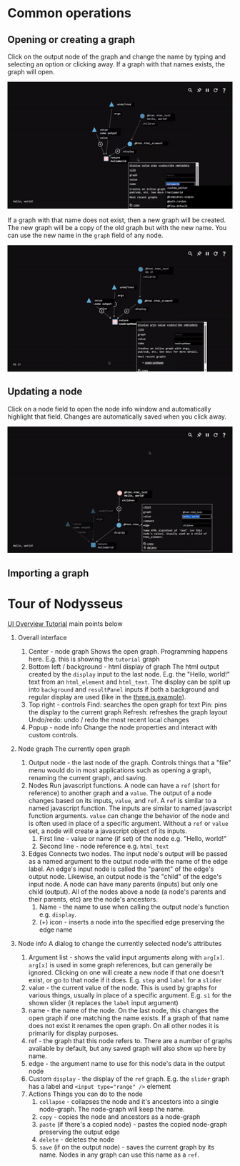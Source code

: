 # Common operations

## Opening or creating a graph

Click on the output node of the graph and change the name by typing and selecting an option or clicking away. If a graph with that names exists, the graph will open. 

![](images/new-graph.gif)

If a graph with that name does not exist, then a new graph will be created. The new graph will be a copy of the old graph but with the new name. You can use the new name in the `graph` field of any node.

![](images/change-graph.gif)




## Updating a node

Click on a node field to open the node info window and automatically highlight that field. Changes are automatically saved when you click away.

![](images/update-node.gif)


## Importing a graph

# Tour of Nodysseus

[UI Overview Tutorial](https://www.youtube.com/watch?v=K-oUsrV3n6s&list=PLNf6veBQIZNohZk_htvTvPCB2UnEl3Tlh) main points below

1. Overall interface
	1. Center - node graph
	   Shows the open graph. Programming happens here. E.g. this is showing the `tutorial` graph
	2. Bottom left / background - html display of graph
	   The html output  created by the `display` input to the last node. E.g. the "Hello, world!" text from an `html_element` and `html_text`. The display can be split up into `background` and `resultPanel` inputs if both a background and regular display are used (like in the [three.js example](https://nodysses.io/#threejs_example)).
	3. Top right - controls
	   Find: searches the open graph for text
     Pin: pins the display to the current graph
     Refresh: refreshes the graph layout
     Undo/redo: undo / redo the most recent local changes
	4. Popup - node info
	   Change the node properties and interact with custom controls.

2. Node graph
   The currently open graph
	1. Output node - the last node of the graph. Controls things that a "file" menu would do in most applications such as opening a graph, renaming the current graph, and saving.
	2. Nodes 
	   Run javascript functions. A node can have a `ref` (short for reference) to another graph and a `value`. The output of a node changes based on its inputs, `value`, and `ref`. A `ref` is similar to a named javascript function. The inputs are similar to named javascript function arguments. `value` can change the behavior of the node and is often used in place of a specific argument.
	   Without a `ref` or `value` set, a node will create a javascript object of its inputs.
		1. First line - value or name (if set) of the node e.g. "Hello, world!"
		2. Second line - node reference e.g. `html_text` 
	3. Edges
	   Connects two nodes. The input node's output will be passed as a named argument to the output node with the name of the edge label. An edge's input node is called the "parent" of the edge's output node. Likewise, an output node is the "child" of the edge's input node. A node can have many parents (inputs) but only one child (output). All of the nodes above a node (a node's parents and their parents, etc) are the node's ancestors.
		1. Name - the name to use when calling the output node's function e.g. `display`. 
		2. (+) icon - inserts a node into the specified edge preserving the edge name

3. Node info
   A dialog to change the currently selected node's attributes
	1. Argument list - shows the valid input arguments along with `arg[x]`. `arg[x]` is used in some graph references, but can generally be ignored. Clicking on one will create a new node if that one doesn't exist, or go to that node if it does.
	   E.g. `step` and `label` for a `slider`
	2. value - the current value of the node. This is used by graphs for various things, usually in place of a specific argument. 
	   E.g. `s1` for the shown slider (it replaces the `label` input argument)
	3. name - the name of the node. On the last node, this changes the open graph if one matching the name exists. If a graph of that name does not exist it renames the open graph. On all other nodes it is primarily for display purposes.
	4. ref - the graph that this node refers to. There are a number of graphs available by default, but any saved graph will also show up here by name.
	5. edge - the argument name to use for this node's data in the output node
	6. Custom `display` - the display of the `ref` graph. E.g. the `slider` graph has a label and `<input type="range" />` element 
	7. Actions
	   Things you can do to the node
		1. `collapse` - collapses the node and it's ancestors into a single node-graph. The node-graph will keep the name.
		2. `copy` - copies the node and ancestors as a node-graph
		3. `paste` (if there's a copied node) - pastes the copied node-graph preserving the output edge
		4. `delete` - deletes the node
		5. `save` (if on the output node) - saves the current graph by its name. Nodes in any graph can use this name as a `ref`.

